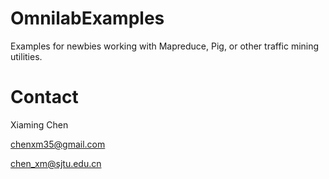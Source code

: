OmnilabExamples
===============

Examples for newbies working with Mapreduce, Pig, or other traffic mining utilities.


Contact
==============
Xiaming Chen

chenxm35@gmail.com

chen_xm@sjtu.edu.cn
